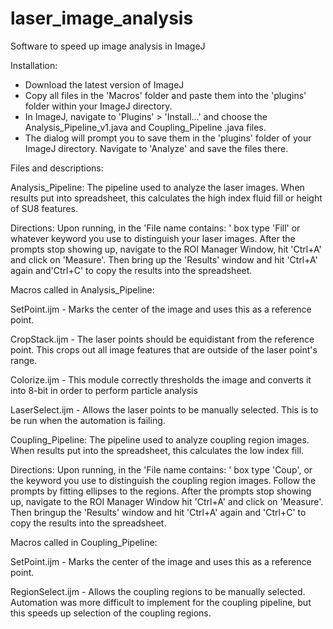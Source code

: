 laser_image_analysis
====================

Software to speed up image analysis in ImageJ

Installation:

- Download the latest version of ImageJ
- Copy all files in the 'Macros' folder and paste them into the 'plugins' folder within your ImageJ directory.
- In ImageJ, navigate to 'Plugins' > 'Install...' and choose the Analysis_Pipeline_v1.java and Coupling_Pipeline
  .java files.
- The dialog will prompt you to save them in the 'plugins' folder of your ImageJ directory. Navigate to 'Analyze'
  and save the files there.

Files and descriptions:

Analysis_Pipeline: 
  The pipeline used to analyze the laser images. When results put into spreadsheet, this calculates the high index 
  fluid fill or height of SU8 features.

Directions:
  Upon running, in the 'File name contains: ' box type 'Fill' or whatever keyword you use to distinguish your 
  laser images. After the prompts stop showing up, navigate to the ROI Manager Window, hit 'Ctrl+A' and click 
  on 'Measure'. Then bring up the 'Results' window and hit 'Ctrl+A' again and'Ctrl+C' to copy the results into 
  the spreadsheet.

Macros called in Analysis_Pipeline:
  
  SetPoint.ijm - Marks the center of the image and uses this as a reference point.
  
  CropStack.ijm - The laser points should be equidistant from the reference point. This crops out all image features
    that are outside of the laser point's range.
  
  Colorize.ijm - This module correctly thresholds the image and converts it into 8-bit in order to perform particle
    analysis
  
  LaserSelect.ijm - Allows the laser points to be manually selected. This is to be run when the automation is failing.

Coupling_Pipeline:
  The pipeline used to analyze coupling region images. When results put into the spreadsheet, this calculates the low
  index fill.

Directions:
  Upon running, in the 'File name contains: ' box type 'Coup', or the keyword you use to distinguish the coupling
  region images. Follow the prompts by fitting ellipses to the regions. After the prompts stop showing up, navigate
  to the ROI Manager Window hit 'Ctrl+A' and click on 'Measure'. Then bringup the 'Results' window and hit 'Ctrl+A'
  again and 'Ctrl+C' to copy the results into the spreadsheet.

Macros called in Coupling_Pipeline:
  
  SetPoint.ijm - Marks the center of the image and uses this as a reference point.
  
  RegionSelect.ijm - Allows the coupling regions to be manually selected. Automation was more difficult to implement
    for the coupling pipeline, but this speeds up selection of the coupling regions.

